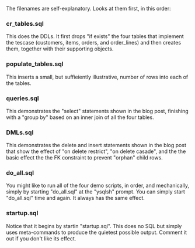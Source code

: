 The filenames are self-explanatory. Looks at them first, in this order:

### cr_tables.sql
This does the DDLs. It first drops "if exists" the four tables that implement the tescase (customers, items, orders, and order_lines) and then creates them, together with their supporting objects.

### populate_tables.sql
This inserts a small, but suffieiently illustrative, number of rows into each of the tables.

### queries.sql
This demonstrates the "select" statements shown in the blog post, finishing with a "group by" based on an inner join of all the four tables.

### DMLs.sql
This demonstrates the delete and insert statements shown in the blog post that show the effect of "on delete restrict",  "on delete casade", and the the basic effect the the FK constraint to prevent "orphan" child rows.

### do_all.sql
You might like to run all of the four demo scripts, in order, and mechanically, simply by starting "do_all.sql" at the "ysqlsh" prompt. You can simply start "do_all.sql" time and again. It always has the same effect.

### startup.sql
Notice that it begins by startin "startup.sql". This does no SQL but simply uses meta-commands to produce the quietest possible output. Comment it out if you don't like its effect.

